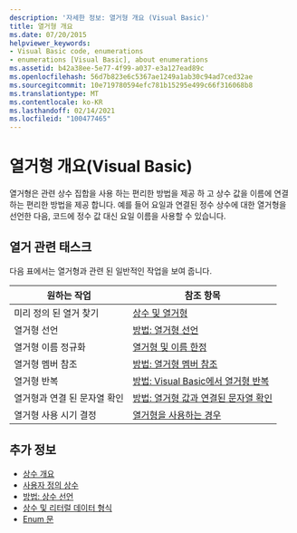```yaml
---
description: '자세한 정보: 열거형 개요 (Visual Basic)'
title: 열거형 개요
ms.date: 07/20/2015
helpviewer_keywords:
- Visual Basic code, enumerations
- enumerations [Visual Basic], about enumerations
ms.assetid: b42a38ee-5e77-4f99-a037-e3a127ead89c
ms.openlocfilehash: 56d7b823e6c5367ae1249a1ab30c94ad7ced32ae
ms.sourcegitcommit: 10e719780594efc781b15295e499c66f316068b8
ms.translationtype: MT
ms.contentlocale: ko-KR
ms.lasthandoff: 02/14/2021
ms.locfileid: "100477465"
---
```

# <a name="enumerations-overview-visual-basic"></a>열거형 개요(Visual Basic)

열거형은 관련 상수 집합을 사용 하는 편리한 방법을 제공 하 고 상수 값을 이름에 연결 하는 편리한 방법을 제공 합니다. 예를 들어 요일과 연결된 정수 상수에 대한 열거형을 선언한 다음, 코드에 정수 값 대신 요일 이름을 사용할 수 있습니다.  
  
## <a name="tasks-involving-enumerations"></a>열거 관련 태스크  

 다음 표에서는 열거형과 관련 된 일반적인 작업을 보여 줍니다.  
  
|원하는 작업|참조 항목|  
|----------------|---------|  
|미리 정의 된 열거 찾기|[상수 및 열거형](../../../language-reference/constants-and-enumerations.md)|  
|열거형 선언|[방법: 열거형 선언](how-to-declare-enumerations.md)|  
|열거형 이름 정규화|[열거형 및 이름 한정](enumerations-and-name-qualification.md)|  
|열거형 멤버 참조|[방법: 열거형 멤버 참조](how-to-refer-to-an-enumeration-member.md)|  
|열거형 반복|[방법: Visual Basic에서 열거형 반복](how-to-iterate-through-an-enumeration.md)|  
|열거형과 연결 된 문자열 확인|[방법: 열거형 값과 연결된 문자열 확인](how-to-determine-the-string-associated-with-an-enumeration-value.md)|  
|열거형 사용 시기 결정|[열거형을 사용하는 경우](when-to-use-an-enumeration.md)|  
  
## <a name="see-also"></a>추가 정보

- [상수 개요](constants-overview.md)
- [사용자 정의 상수](user-defined-constants.md)
- [방법: 상수 선언](how-to-declare-a-constant.md)
- [상수 및 리터럴 데이터 형식](constant-and-literal-data-types.md)
- [Enum 문](../../../language-reference/statements/enum-statement.md)
